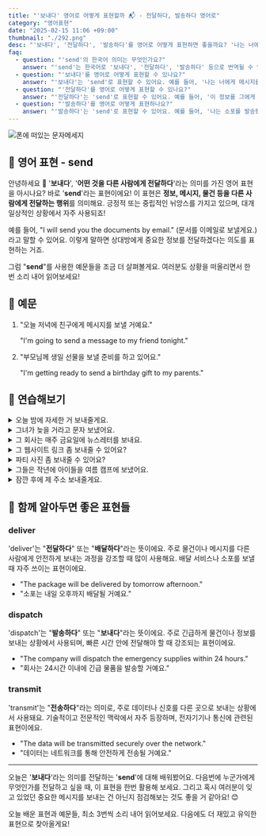 ```yaml
---
title: "'보내다' 영어로 어떻게 표현할까 ️📬 - 전달하다, 발송하다 영어로"
category: "영어표현"
date: "2025-02-15 11:06 +09:00"
thumbnail: "./292.png"
desc: "'보내다', '전달하다', '발송하다'를 영어로 어떻게 표현하면 좋을까요? '나는 너에게 메시지를 보낼 거야', '이 정보를 그에게 전달해줘', '나는 소포를 발송했어' 등을 영어로 표현하는 법을 배워봅시다. 다양한 예문을 통해서 연습하고 본인의 표현으로 만들어 보세요."
faq:
  - question: "'send'의 한국어 의미는 무엇인가요?"
    answer: "'send'는 한국어로 '보내다', '전달하다', '발송하다' 등으로 번역될 수 있어요."
  - question: "'보내다'를 영어로 어떻게 표현할 수 있나요?"
    answer: "'보내다'는 'send'로 표현할 수 있어요. 예를 들어, '나는 너에게 메시지를 보낼 거야'는 'I will send you a message'로 말할 수 있어요."
  - question: "'전달하다'를 영어로 어떻게 표현할 수 있나요?"
    answer: "'전달하다'는 'send'로 표현할 수 있어요. 예를 들어, '이 정보를 그에게 전달해줘'는 'Please send this information to him'으로 말할 수 있어요."
  - question: "'발송하다'를 영어로 어떻게 표현하나요?"
    answer: "'발송하다'는 'send'로 표현할 수 있어요. 예를 들어, '나는 소포를 발송했어'는 'I sent the package'로 표현할 수 있어요."
---
```


![폰에 떠있는 문자메세지](./292-1.jpg)

## 🌟 영어 표현 - send

안녕하세요 👋 '**보내다**', '**어떤 것을 다른 사람에게 전달하다**'라는 의미를 가진 영어 표현을 아시나요? 바로 '**send**'라는 표현이에요! 이 표현은 **정보, 메시지, 물건 등을 다른 사람에게 전달하는 행위**를 의미해요. 긍정적 또는 중립적인 뉘앙스를 가지고 있으며, 대개 일상적인 상황에서 자주 사용되죠!

예를 들어, "I will send you the documents by email." (문서를 이메일로 보낼게요.)라고 말할 수 있어요. 이렇게 말하면 상대방에게 중요한 정보를 전달하겠다는 의도를 표현하는 거죠.

그럼 "**send**"를 사용한 예문들을 조금 더 살펴볼게요. 여러분도 상황을 떠올리면서 한 번 소리 내어 읽어보세요!

## 📖 예문

1. "오늘 저녁에 친구에게 메시지를 보낼 거예요."

   "I'm going to send a message to my friend tonight."

2. "부모님께 생일 선물을 보낼 준비를 하고 있어요."

   "I'm getting ready to send a birthday gift to my parents."

## 💬 연습해보기

<details>
<summary>오늘 밤에 자세한 거 보내줄게요.</summary>
<span>I'll send you the details later tonight.</span>
</details>

<details>
<summary>그녀가 늦을 거라고 문자 보냈어요.</summary>
<span>She sent me a text saying she'd be late.</span>
</details>

<details>
<summary>그 회사는 매주 금요일에 뉴스레터를 보내요.</summary>
<span>The company sends out newsletters every Friday.</span>
</details>

<details>
<summary>그 웹사이트 링크 좀 보내줄 수 있어요?</summary>
<span>Can you send me the link to that website?</span>
</details>

<details>
<summary>파티 사진 좀 보내줄 수 있어요?</summary>
<span>Could you send me those photos from the party?</span>
</details>

<details>
<summary>그들은 작년에 아이들을 여름 캠프에 보냈어요.</summary>
<span>They sent their kids to summer camp last year.</span>
</details>

<details>
<summary>잠깐 후에 제 주소 보내줄게요.</summary>
<span>I'll send you my address in a minute.</span>
</details>

## 🤝 함께 알아두면 좋은 표현들

### deliver

'deliver'는 "**전달하다**" 또는 "**배달하다**"라는 뜻이에요. 주로 물건이나 메시지를 다른 사람에게 안전하게 보내는 과정을 강조할 때 많이 사용해요. 배달 서비스나 소포를 보낼 때 자주 쓰이는 표현이에요.

- "The package will be delivered by tomorrow afternoon."
- "소포는 내일 오후까지 배달될 거예요."

### dispatch

'dispatch'는 "**발송하다**" 또는 "**보내다**"라는 뜻이에요. 주로 긴급하게 물건이나 정보를 보내는 상황에서 사용되며, 빠른 시간 안에 전달해야 할 때 강조되는 표현이에요.

- "The company will dispatch the emergency supplies within 24 hours."
- "회사는 24시간 이내에 긴급 물품을 발송할 거예요."

### transmit

'transmit'는 "**전송하다**"라는 의미로, 주로 데이터나 신호를 다른 곳으로 보내는 상황에서 사용돼요. 기술적이고 전문적인 맥락에서 자주 등장하며, 전자기기나 통신에 관련된 표현이에요.

- "The data will be transmitted securely over the network."
- "데이터는 네트워크를 통해 안전하게 전송될 거예요."

---

오늘은 '**보내다**'라는 의미를 전달하는 '**send**'에 대해 배워봤어요. 다음번에 누군가에게 무엇인가를 전달하고 싶을 때, 이 표현을 한번 활용해 보세요. 그리고 혹시 여러분이 잊고 있었던 중요한 메시지를 보내는 건 아닌지 점검해보는 것도 좋을 거 같아요! 😊

오늘 배운 표현과 예문들, 최소 3번씩 소리 내어 읽어보세요. 다음에도 더 재밌고 유익한 표현으로 찾아올게요!
